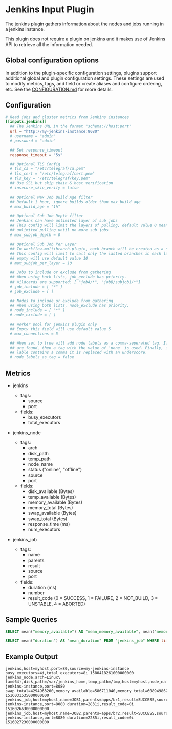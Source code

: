 # Jenkins Input Plugin

The jenkins plugin gathers information about the nodes and jobs running in a
jenkins instance.

This plugin does not require a plugin on jenkins and it makes use of Jenkins API
to retrieve all the information needed.

## Global configuration options <!-- @/docs/includes/plugin_config.md -->

In addition to the plugin-specific configuration settings, plugins support
additional global and plugin configuration settings. These settings are used to
modify metrics, tags, and field or create aliases and configure ordering, etc.
See the [CONFIGURATION.md][CONFIGURATION.md] for more details.

[CONFIGURATION.md]: ../../../docs/CONFIGURATION.md#plugins

## Configuration

```toml @sample.conf
# Read jobs and cluster metrics from Jenkins instances
[[inputs.jenkins]]
  ## The Jenkins URL in the format "schema://host:port"
  url = "http://my-jenkins-instance:8080"
  # username = "admin"
  # password = "admin"

  ## Set response_timeout
  response_timeout = "5s"

  ## Optional TLS Config
  # tls_ca = "/etc/telegraf/ca.pem"
  # tls_cert = "/etc/telegraf/cert.pem"
  # tls_key = "/etc/telegraf/key.pem"
  ## Use SSL but skip chain & host verification
  # insecure_skip_verify = false

  ## Optional Max Job Build Age filter
  ## Default 1 hour, ignore builds older than max_build_age
  # max_build_age = "1h"

  ## Optional Sub Job Depth filter
  ## Jenkins can have unlimited layer of sub jobs
  ## This config will limit the layers of pulling, default value 0 means
  ## unlimited pulling until no more sub jobs
  # max_subjob_depth = 0

  ## Optional Sub Job Per Layer
  ## In workflow-multibranch-plugin, each branch will be created as a sub job.
  ## This config will limit to call only the lasted branches in each layer,
  ## empty will use default value 10
  # max_subjob_per_layer = 10

  ## Jobs to include or exclude from gathering
  ## When using both lists, job_exclude has priority.
  ## Wildcards are supported: [ "jobA/*", "jobB/subjob1/*"]
  # job_include = [ "*" ]
  # job_exclude = [ ]

  ## Nodes to include or exclude from gathering
  ## When using both lists, node_exclude has priority.
  # node_include = [ "*" ]
  # node_exclude = [ ]

  ## Worker pool for jenkins plugin only
  ## Empty this field will use default value 5
  # max_connections = 5

  ## When set to true will add node labels as a comma-seperated tag. If none,
  ## are found, then a tag with the value of 'none' is used. Finally, if a
  ## lable contains a comma it is replaced with an underscore.
  # node_labels_as_tag = false
```

## Metrics

- jenkins
  - tags:
    - source
    - port
  - fields:
    - busy_executors
    - total_executors

- jenkins_node
  - tags:
    - arch
    - disk_path
    - temp_path
    - node_name
    - status ("online", "offline")
    - source
    - port
  - fields:
    - disk_available (Bytes)
    - temp_available (Bytes)
    - memory_available (Bytes)
    - memory_total (Bytes)
    - swap_available (Bytes)
    - swap_total (Bytes)
    - response_time (ms)
    - num_executors

- jenkins_job
  - tags:
    - name
    - parents
    - result
    - source
    - port
  - fields:
    - duration (ms)
    - number
    - result_code (0 = SUCCESS, 1 = FAILURE, 2 = NOT_BUILD, 3 = UNSTABLE, 4 = ABORTED)

## Sample Queries

```sql
SELECT mean("memory_available") AS "mean_memory_available", mean("memory_total") AS "mean_memory_total", mean("temp_available") AS "mean_temp_available" FROM "jenkins_node" WHERE time > now() - 15m GROUP BY time(:interval:) FILL(null)
```

```sql
SELECT mean("duration") AS "mean_duration" FROM "jenkins_job" WHERE time > now() - 24h GROUP BY time(:interval:) FILL(null)
```

## Example Output

```text
jenkins,host=myhost,port=80,source=my-jenkins-instance busy_executors=4i,total_executors=8i 1580418261000000000
jenkins_node,arch=Linux\ (amd64),disk_path=/var/jenkins_home,temp_path=/tmp,host=myhost,node_name=master,source=my-jenkins-instance,port=8080 swap_total=4294963200,memory_available=586711040,memory_total=6089498624,status=online,response_time=1000i,disk_available=152392036352,temp_available=152392036352,swap_available=3503263744,num_executors=2i 1516031535000000000
jenkins_job,host=myhost,name=JOB1,parents=apps/br1,result=SUCCESS,source=my-jenkins-instance,port=8080 duration=2831i,result_code=0i 1516026630000000000
jenkins_job,host=myhost,name=JOB2,parents=apps/br2,result=SUCCESS,source=my-jenkins-instance,port=8080 duration=2285i,result_code=0i 1516027230000000000
```

